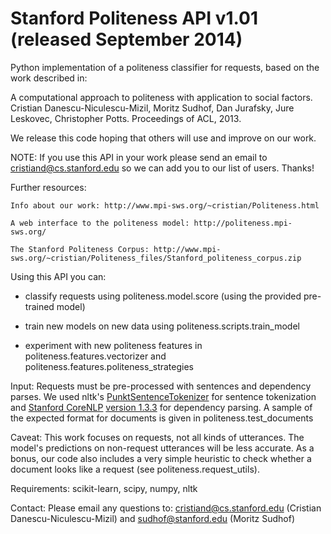 Stanford Politeness API v1.01 (released September 2014)
======================================================= 

Python implementation of a politeness classifier for requests, based on the work described in:

A computational approach to politeness with application to social factors. 
Cristian Danescu-Niculescu-Mizil, Moritz Sudhof, Dan Jurafsky, Jure Leskovec, Christopher Potts. 
Proceedings of ACL, 2013.

We release this code hoping that others will use and improve on our work.

NOTE: If you use this API in your work please send an email to cristiand@cs.stanford.edu so we can add you to our list of users.  Thanks!


Further resources:

    Info about our work: http://www.mpi-sws.org/~cristian/Politeness.html

    A web interface to the politeness model: http://politeness.mpi-sws.org/

    The Stanford Politeness Corpus: http://www.mpi-sws.org/~cristian/Politeness_files/Stanford_politeness_corpus.zip


Using this API you can:

- classify requests using politeness.model.score  (using the provided pre-trained model)

- train new models on new data using politeness.scripts.train_model

- experiment with new politeness features in politeness.features.vectorizer and politeness.features.politeness_strategies


Input: Requests must be pre-processed with sentences and dependency parses.  We used nltk's [PunktSentenceTokenizer](http://www.nltk.org/api/nltk.tokenize.html#module-nltk.tokenize.punkt) for sentence tokenization and [Stanford CoreNLP](http://nlp.stanford.edu/software/corenlp.shtml) [version 1.3.3](http://nlp.stanford.edu/software/stanford-corenlp-2012-07-09.tgz) for dependency parsing.  A sample of the expected format for documents is given in politeness.test_documents


Caveat: This work focuses on requests, not all kinds of utterances. The model's predictions on non-request utterances will be less accurate. As a bonus, our code also includes a very simple heuristic to check whether a document looks like a request (see politeness.request_utils).


Requirements: scikit-learn, scipy, numpy, nltk


Contact: Please email any questions to: cristiand@cs.stanford.edu (Cristian Danescu-Niculescu-Mizil) and sudhof@stanford.edu (Moritz Sudhof)